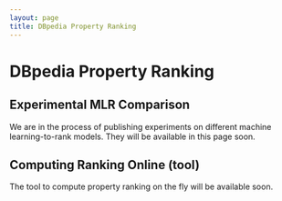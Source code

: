 ```yaml
---
layout: page
title: DBpedia Property Ranking
---
```


DBpedia Property Ranking
========================

Experimental MLR Comparison
---------------------------

We are in the process of publishing experiments on different machine learning-to-rank models.
They will be available in this page soon.


Computing Ranking Online (tool)
-------------------------------

The tool to compute property ranking on the fly will be available soon.
